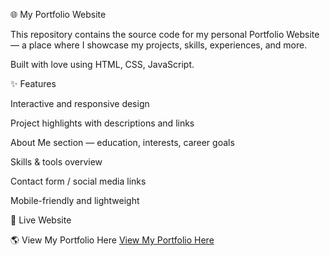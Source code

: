 🌐 My Portfolio Website

This repository contains the source code for my personal Portfolio Website — a place where I showcase my projects, skills, experiences, and more.

Built with love using HTML, CSS, JavaScript.

✨ Features

Interactive and responsive design

Project highlights with descriptions and links

About Me section — education, interests, career goals

Skills & tools overview

Contact form / social media links

Mobile-friendly and lightweight

🚀 Live Website

🌎 View My Portfolio Here [View My Portfolio Here](https://saran612.github.io/)

